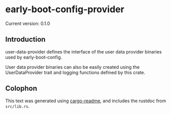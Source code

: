 # early-boot-config-provider

Current version: 0.1.0

## Introduction

user-data-provider defines the interface of the user data provider binaries used by early-boot-config.

User data provider binaries can also be easily created using the UserDataProvider trait and logging functions defined by this crate.

## Colophon

This text was generated using [cargo-readme](https://crates.io/crates/cargo-readme), and includes the rustdoc from `src/lib.rs`.
